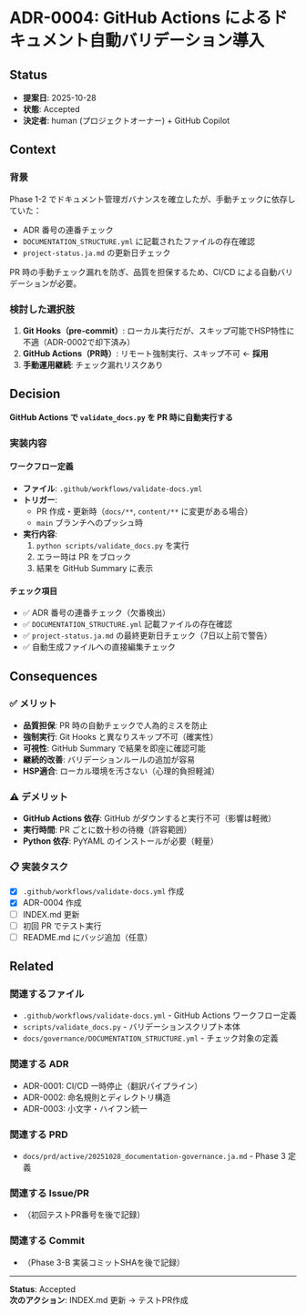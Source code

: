 # ADR-0004: GitHub Actions によるドキュメント自動バリデーション導入

## Status
- **提案日**: 2025-10-28
- **状態**: Accepted
- **決定者**: human (プロジェクトオーナー) + GitHub Copilot

## Context

### 背景
Phase 1-2 でドキュメント管理ガバナンスを確立したが、手動チェックに依存していた：
- ADR 番号の連番チェック
- `DOCUMENTATION_STRUCTURE.yml` に記載されたファイルの存在確認
- `project-status.ja.md` の更新日チェック

PR 時の手動チェック漏れを防ぎ、品質を担保するため、CI/CD による自動バリデーションが必要。

### 検討した選択肢
1. **Git Hooks（pre-commit）**: ローカル実行だが、スキップ可能でHSP特性に不適（ADR-0002で却下済み）
2. **GitHub Actions（PR時）**: リモート強制実行、スキップ不可 ← **採用**
3. **手動運用継続**: チェック漏れリスクあり

## Decision

**GitHub Actions で `validate_docs.py` を PR 時に自動実行する**

### 実装内容

#### ワークフロー定義
- **ファイル**: `.github/workflows/validate-docs.yml`
- **トリガー**: 
  - PR 作成・更新時（`docs/**`, `content/**` に変更がある場合）
  - `main` ブランチへのプッシュ時
- **実行内容**:
  1. `python scripts/validate_docs.py` を実行
  2. エラー時は PR をブロック
  3. 結果を GitHub Summary に表示

#### チェック項目
- ✅ ADR 番号の連番チェック（欠番検出）
- ✅ `DOCUMENTATION_STRUCTURE.yml` 記載ファイルの存在確認
- ✅ `project-status.ja.md` の最終更新日チェック（7日以上前で警告）
- ✅ 自動生成ファイルへの直接編集チェック

## Consequences

### ✅ メリット
- **品質担保**: PR 時の自動チェックで人為的ミスを防止
- **強制実行**: Git Hooks と異なりスキップ不可（確実性）
- **可視性**: GitHub Summary で結果を即座に確認可能
- **継続的改善**: バリデーションルールの追加が容易
- **HSP適合**: ローカル環境を汚さない（心理的負担軽減）

### ⚠️ デメリット
- **GitHub Actions 依存**: GitHub がダウンすると実行不可（影響は軽微）
- **実行時間**: PR ごとに数十秒の待機（許容範囲）
- **Python 依存**: PyYAML のインストールが必要（軽量）

### 📋 実装タスク
- [x] `.github/workflows/validate-docs.yml` 作成
- [x] ADR-0004 作成
- [ ] INDEX.md 更新
- [ ] 初回 PR でテスト実行
- [ ] README.md にバッジ追加（任意）

## Related

### 関連するファイル
- `.github/workflows/validate-docs.yml` - GitHub Actions ワークフロー定義
- `scripts/validate_docs.py` - バリデーションスクリプト本体
- `docs/governance/DOCUMENTATION_STRUCTURE.yml` - チェック対象の定義

### 関連する ADR
- ADR-0001: CI/CD 一時停止（翻訳パイプライン）
- ADR-0002: 命名規則とディレクトリ構造
- ADR-0003: 小文字・ハイフン統一

### 関連する PRD
- `docs/prd/active/20251028_documentation-governance.ja.md` - Phase 3 定義

### 関連する Issue/PR
- （初回テストPR番号を後で記録）

### 関連する Commit
- （Phase 3-B 実装コミットSHAを後で記録）

---

**Status**: Accepted  
**次のアクション**: INDEX.md 更新 → テストPR作成
